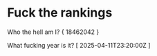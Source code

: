 # Fuck the rankings

Who the hell am I?
{ 18462042 }

What fucking year is it?
[ 2025-04-11T23:20:00Z ]
